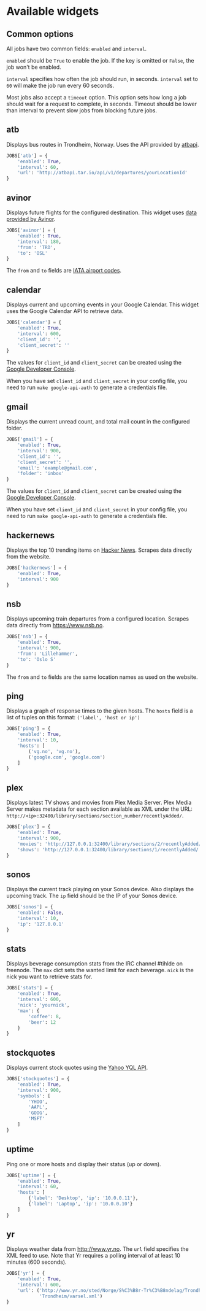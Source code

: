 Available widgets
=================

Common options
--------------

All jobs have two common fields: `enabled` and `interval`.

`enabled` should be `True` to enable the job. If the key is omitted or `False`,
the job won't be enabled.

`interval` specifies how often the job should run, in seconds. `interval` set to
`60` will make the job run every 60 seconds.

Most jobs also accept a `timeout` option. This option sets how long a job should
wait for a request to complete, in seconds. Timeout should be lower than
interval to prevent slow jobs from blocking future jobs.

atb
---
Displays bus routes in Trondheim, Norway. Uses the API provided by
[atbapi](https://github.com/martinp/atbapi).

```python
JOBS['atb'] = {
    'enabled': True,
    'interval': 60,
    'url': 'http://atbapi.tar.io/api/v1/departures/yourLocationId'
}
```

avinor
------
Displays future flights for the configured destination. This widget uses
[data provided by Avinor](http://www.avinor.no/avinor/trafikk/50_Flydata).

```python
JOBS['avinor'] = {
    'enabled': True,
    'interval': 180,
    'from': 'TRD',
    'to': 'OSL'
}
```

The `from` and `to` fields are
[IATA airport codes](https://en.wikipedia.org/wiki/IATA_airport_code).

calendar
--------
Displays current and upcoming events in your Google Calendar. This widget uses
the Google Calendar API to retrieve data.

```python
JOBS['calendar'] = {
    'enabled': True,
    'interval': 600,
    'client_id': '',
    'client_secret': ''
}
```

The values for `client_id` and `client_secret` can be created using the
[Google Developer Console](https://code.google.com/apis/console/#:access).

When you have set `client_id` and `client_secret` in your config file, you need
to run `make google-api-auth` to generate a credentials file.

gmail
-----
Displays the current unread count, and total mail count in the configured
folder.

```python
JOBS['gmail'] = {
    'enabled': True,
    'interval': 900,
    'client_id': '',
    'client_secret': '',
    'email': 'example@gmail.com',
    'folder': 'inbox'
}
```

The values for `client_id` and `client_secret` can be created using the
[Google Developer Console](https://code.google.com/apis/console/#:access).

When you have set `client_id` and `client_secret` in your config file, you need
to run `make google-api-auth` to generate a credentials file.

hackernews
----------
Displays the top 10 trending items on
[Hacker News](https://news.ycombinator.com/). Scrapes data directly from the
website.

```python
JOBS['hackernews'] = {
    'enabled': True,
    'interval': 900
}
```

nsb
---
Displays upcoming train departures from a configured location. Scrapes data
directly from https://www.nsb.no.

```python
JOBS['nsb'] = {
    'enabled': True,
    'interval': 900,
    'from': 'Lillehammer',
    'to': 'Oslo S'
}
```

The `from` and `to` fields are the same location names as used on the website.

ping
----
Displays a graph of response times to the given hosts. The `hosts` field is
a list of tuples on this format: `('label', 'host or ip')`

```python
JOBS['ping'] = {
    'enabled': True,
    'interval': 10,
    'hosts': [
        ('vg.no', 'vg.no'),
        ('google.com', 'google.com')
    ]
}
```

plex
----
Displays latest TV shows and movies from Plex Media Server. Plex Media Server
makes metadata for each section available as XML under the URL:
`http://<ip>:32400/library/sections/section_number/recentlyAdded/`.

```python
JOBS['plex'] = {
    'enabled': True,
    'interval': 900,
    'movies': 'http://127.0.0.1:32400/library/sections/2/recentlyAdded/',
    'shows': 'http://127.0.0.1:32400/library/sections/1/recentlyAdded/'
}
```

sonos
-----
Displays the current track playing on your Sonos device. Also displays the
upcoming track. The `ip` field should be the IP of your Sonos device.

```python
JOBS['sonos'] = {
    'enabled': False,
    'interval': 10,
    'ip': '127.0.0.1'
}
```

stats
-----
Displays beverage consumption stats from the IRC channel #tihlde on freenode.
The `max` dict sets the wanted limit for each beverage. `nick` is the nick you
want to retrieve stats for.

```python
JOBS['stats'] = {
    'enabled': True,
    'interval': 600,
    'nick': 'yournick',
    'max': {
        'coffee': 8,
        'beer': 12
    }
}
```

stockquotes
-----------
Displays current stock quotes using the
[Yahoo YQL API](https://developer.yahoo.com/yql/).

```python
JOBS['stockquotes'] = {
    'enabled': True,
    'interval': 900,
    'symbols': [
        'YHOO',
        'AAPL',
        'GOOG',
        'MSFT'
    ]
}
```

uptime
------
Ping one or more hosts and display their status (up or down).

```python
JOBS['uptime'] = {
    'enabled': True,
    'interval': 60,
    'hosts': [
        {'label': 'Desktop', 'ip': '10.0.0.11'},
        {'label': 'Laptop', 'ip': '10.0.0.10'}
    ]
}
```

yr
--
Displays weather data from http://www.yr.no. The `url` field specifies the
XML feed to use. Note that Yr requires a polling interval of at least 10
minutes (600 seconds).

```python
JOBS['yr'] = {
    'enabled': True,
    'interval': 600,
    'url': ('http://www.yr.no/sted/Norge/S%C3%B8r-Tr%C3%B8ndelag/Trondheim/'
            'Trondheim/varsel.xml')
}
```
